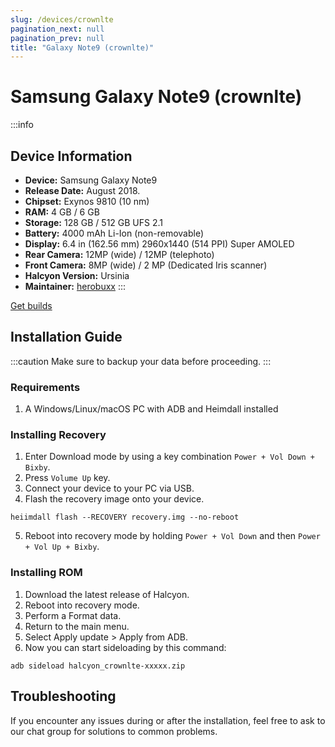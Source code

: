 ```yaml
---
slug: /devices/crownlte
pagination_next: null
pagination_prev: null
title: "Galaxy Note9 (crownlte)"
---
```


# Samsung Galaxy Note9 (crownlte)
:::info
## Device Information

- **Device:** Samsung Galaxy Note9
- **Release Date:** August 2018.
- **Chipset:** 	Exynos 9810 (10 nm)
- **RAM:** 4  GB / 6 GB
- **Storage:** 128 GB / 512 GB UFS 2.1
- **Battery:** 4000 mAh Li-Ion (non-removable)
- **Display:** 6.4 in (162.56 mm) 2960x1440 (514 PPI) Super AMOLED
- **Rear Camera:** 12MP (wide) / 12MP (telephoto)
- **Front Camera:** 8MP (wide) / 2 MP (Dedicated Iris scanner)
- **Halcyon Version:** Ursinia
- **Maintainer:** [herobuxx](https://github.com/herobuxx)
:::

<a href="https://www.pling.com/p/2058150/" class="button button--primary">Get builds</a>

## Installation Guide
:::caution
Make sure to backup your data before proceeding.
:::

### Requirements
1. A Windows/Linux/macOS PC with ADB and Heimdall installed

### Installing Recovery
1. Enter Download mode by using a key combination `Power + Vol Down + Bixby`.
2. Press `Volume Up` key.
3. Connect your device to your PC via USB.
4. Flash the recovery image onto your device.
```
heiimdall flash --RECOVERY recovery.img --no-reboot
```
5. Reboot into recovery mode by holding `Power + Vol Down` and then `Power + Vol Up + Bixby`.

### Installing ROM
1. Download the latest release of Halcyon.
2. Reboot into recovery mode.
3. Perform a Format data.
4. Return to the main menu.
5. Select Apply update > Apply from ADB.
6. Now you can start sideloading by this command:
```
adb sideload halcyon_crownlte-xxxxx.zip
```

## Troubleshooting

If you encounter any issues during or after the installation, feel free to ask to our chat group for solutions to common problems.